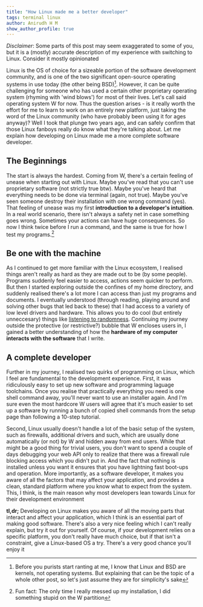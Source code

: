 ```yaml
---
title: "How Linux made me a better developer"
tags: terminal linux
author: Anirudh H M
show_author_profile: true 
---
```


*Disclaimer*: Some parts of this post may seem exaggerated to some of you, but it is a (mostly) accurate description of my experience with switching to Linux. Consider it mostly opinionated

Linux is the OS of choice for a sizeable portion of the software development community, and is one of the two significant open-source operating systems in use today (the other being BSD)[^1]. However, it can be quite challenging for someone who has used a certain other proprietary operating system (rhyming with 'wind blows') for most of their lives. Let's call said operating system W for now. Thus the question arises - is it really worth the effort for me to learn to work on an entirely new platform, just taking the word of the Linux community (who have probably been using it for ages anyway)? Well I took that plunge two years ago, and can safely confirm that those Linux fanboys really do know what they're talking about. Let me explain how developing on Linux made me a more complete software developer.

## The Beginnings

The start is always the hardest. Coming from W, there's a certain feeling of unease when starting out with Linux. Maybe you've read that you can't use proprietary software (not strictly true btw). Maybe you've heard that everything needs to be done via terminal (again, not true). Maybe you've seen someone destroy their installation with one wrong command (yes). That feeling of unease was my first **introduction to a developer's intuition**. In a real world scenario, there isn't always a safety net in case something goes wrong. Sometimes your actions can have huge consequences. So now I think twice before I run a command, and the same is true for how I test my programs.[^2]

## Be one with the machine

As I continued to get more familiar with the Linux ecosystem, I realised things aren't really as hard as they are made out to be (by some people). Programs suddenly feel easier to access, actions seem quicker to perform. But then I started exploring outside the confines of my home directory, and suddenly realised there's a lot more I can access than just my programs and documents. I eventually understood (through reading, playing around and solving other bugs that led back to these) that I had access to a variety of low level drivers and hardware. This allows you to do cool (but entirely unneccesary) things like [listening to randomness](http://bash.org/?105190). Continuing my journey outside the protective (or restrictive?) bubble that W encloses users in, I gained a better understanding of how the **hardware of my computer interacts with the software** that I write.

## A complete developer

Further in my journey, I realised two quirks of programming on Linux, which I feel are fundamental to the development experience. First, it was ridiculously easy to set up new software and programming laguage toolchains. Once you realise that practically everything you need is one shell command away, you'll never want to use an installer again. And I'm sure even the most hardcore W users will agree that it's much easier to set up a software by running a bunch of copied shell commands from the setup page than following a 10-step tutorial.

Second, Linux usually doesn't handle a lot of the basic setup of the system, such as firewalls, additional drivers and such, which are usually done automatically (or not) by W and hidden away from end users. While that might be a good thing for trivial users, you don't want to spend a couple of days debugging your web API only to realize that there was a firewall rule blocking access which you didn't put in. And the fact that nothing is installed unless you want it ensures that you have lightning fast boot-ups and operation. More importantly, as a software developer, it makes you aware of all the factors that may affect your application, and provides a clean, standard platform where you know what to expect from the system. This, I think, is the main reason why most developers lean towards Linux for their development environment

**tl,dr;** Developing on Linux makes you aware of  all the moving parts that interact and affect your application, which I think is an essential part of making good software. There's also a very nice feeling which I can't really explain, but try it out for yourself. Of course, if your development relies on a specific platform, you don't really have much choice, but if that isn't a constraint, give a Linux-based OS a try. There's a very good chance you'll enjoy it

[^1]: Before you purists start ranting at me, I know that Linux and BSD are kernels, not operating systems. But explaining that can be the topic of a whole other post, so let's just assume they are for simplicity's sake

[^2]: Fun fact: The only time I really messed up my installation, I did something stupid on the W partition
